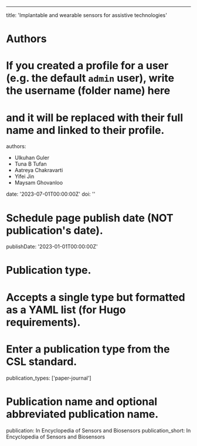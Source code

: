 ---
title: 'Implantable and wearable sensors for assistive technologies'

# Authors
# If you created a profile for a user (e.g. the default `admin` user), write the username (folder name) here
# and it will be replaced with their full name and linked to their profile.
authors:
  - Ulkuhan Guler
  - Tuna B Tufan
  - Aatreya Chakravarti
  - Yifei Jin
  - Maysam Ghovanloo

date: '2023-07-01T00:00:00Z'
doi: ''

# Schedule page publish date (NOT publication's date).
publishDate: '2023-01-01T00:00:00Z'

# Publication type.
# Accepts a single type but formatted as a YAML list (for Hugo requirements).
# Enter a publication type from the CSL standard.
publication_types: ['paper-journal']

# Publication name and optional abbreviated publication name.
publication: In Encyclopedia of Sensors and Biosensors
publication_short: In Encyclopedia of Sensors and Biosensors
